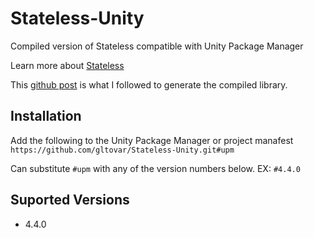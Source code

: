 # Stateless-Unity
Compiled version of Stateless compatible with Unity Package Manager

Learn more about [Stateless](https://github.com/dotnet-state-machine/stateless)

This [github post](https://github.com/dotnet-state-machine/stateless/issues/325) is what I followed to generate the compiled library.

## Installation

Add the following to the Unity Package Manager or project manafest ```https://github.com/gltovar/Stateless-Unity.git#upm```

Can substitute ```#upm``` with any of the version numbers below. EX: ```#4.4.0```

## Suported Versions

- 4.4.0